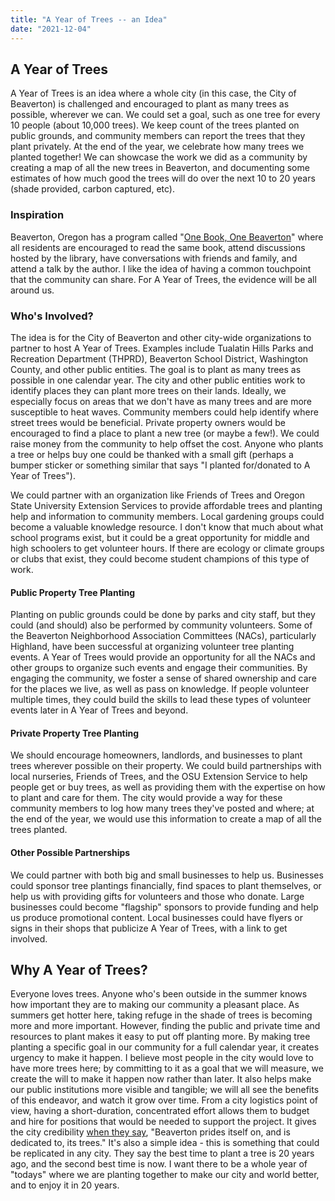 ```yaml
---
title: "A Year of Trees -- an Idea"
date: "2021-12-04"
---
```


## A Year of Trees

A Year of Trees is an idea where a whole city (in this case, the City of Beaverton) is challenged and encouraged to plant as many trees as possible, wherever we can. We could set a goal, such as one tree for every 10 people (about 10,000 trees). We keep count of the trees planted on public grounds, and community members can report the trees that they plant privately. At the end of the year, we celebrate how many trees we planted together! We can showcase the work we did as a community by creating a map of all the new trees in Beaverton, and documenting some estimates of how much good the trees will do over the next 10 to 20 years (shade provided, carbon captured, etc).

### Inspiration

Beaverton, Oregon has a program called "[One Book, One Beaverton](https://www.beavertonlibrary.org/385/One-Book-One-Beaverton)" where all residents are encouraged to read the same book, attend discussions hosted by the library, have conversations with friends and family, and attend a talk by the author. I like the idea of having a common touchpoint that the community can share. For A Year of Trees, the evidence will be all around us.

### Who's Involved?

The idea is for the City of Beaverton and other city-wide organizations to partner to host A Year of Trees. Examples include Tualatin Hills Parks and Recreation Department (THPRD), Beaverton School District, Washington County, and other public entities. The goal is to plant as many trees as possible in one calendar year. The city and other public entities work to identify places they can plant more trees on their lands. Ideally, we especially focus on areas that we don't have as many trees and are more susceptible to heat waves. Community members could help identify where street trees would be beneficial. Private property owners would be encouraged to find a place to plant a new tree (or maybe a few!). We could raise money from the community to help offset the cost. Anyone who plants a tree or helps buy one could be thanked with a small gift (perhaps a bumper sticker or something similar that says "I planted for/donated to A Year of Trees").

We could partner with an organization like Friends of Trees and Oregon State University Extension Services to provide affordable trees and planting help and information to community members. Local gardening groups could become a valuable knowledge resource. I don't know that much about what school programs exist, but it could be a great opportunity for middle and high schoolers to get volunteer hours. If there are ecology or climate groups or clubs that exist, they could become student champions of this type of work.

#### Public Property Tree Planting

Planting on public grounds could be done by parks and city staff, but they could (and should) also be performed by community volunteers. Some of the Beaverton Neighborhood Association Committees (NACs), particularly Highland, have been successful at organizing volunteer tree planting events. A Year of Trees would provide an opportunity for all the NACs and other groups to organize such events and engage their communities. By engaging the community, we foster a sense of shared ownership and care for the places we live, as well as pass on knowledge. If people volunteer multiple times, they could build the skills to lead these types of volunteer events later in A Year of Trees and beyond.

#### Private Property Tree Planting

We should encourage homeowners, landlords, and businesses to plant trees wherever possible on their property. We could build partnerships with local nurseries, Friends of Trees, and the OSU Extension Service to help people get or buy trees, as well as providing them with the expertise on how to plant and care for them. The city would provide a way for these community members to log how many trees they've posted and where; at the end of the year, we would use this information to create a map of all the trees planted.

#### Other Possible Partnerships

We could partner with both big and small businesses to help us. Businesses could sponsor tree plantings financially, find spaces to plant themselves, or help us with providing gifts for volunteers and those who donate. Large businesses could become "flagship" sponsors to provide funding and help us produce promotional content. Local businesses could have flyers or signs in their shops that publicize A Year of Trees, with a link to get involved.

## Why A Year of Trees?

Everyone loves trees. Anyone who's been outside in the summer knows how important they are to making our community a pleasant place. As summers get hotter here, taking refuge in the shade of trees is becoming more and more important. However, finding the public and private time and resources to plant makes it easy to put off planting more. By making tree planting a specific goal in our community for a full calendar year, it creates urgency to make it happen. I believe most people in the city would love to have more trees here; by committing to it as a goal that we will measure, we create the will to make it happen now rather than later. It also helps make our public institutions more visible and tangible; we will all see the benefits of this endeavor, and watch it grow over time. From a city logistics point of view, having a short-duration, concentrated effort allows them to budget and hire for positions that would be needed to support the project. It gives the city credibility [when they say](https://www.beavertonoregon.gov/1095/Urban-Forestry), "Beaverton prides itself on, and is dedicated to, its trees." It's also a simple idea - this is something that could be replicated in any city. They say the best time to plant a tree is 20 years ago, and the second best time is now. I want there to be a whole year of "todays" where we are planting together to make our city and world better, and to enjoy it in 20 years.
